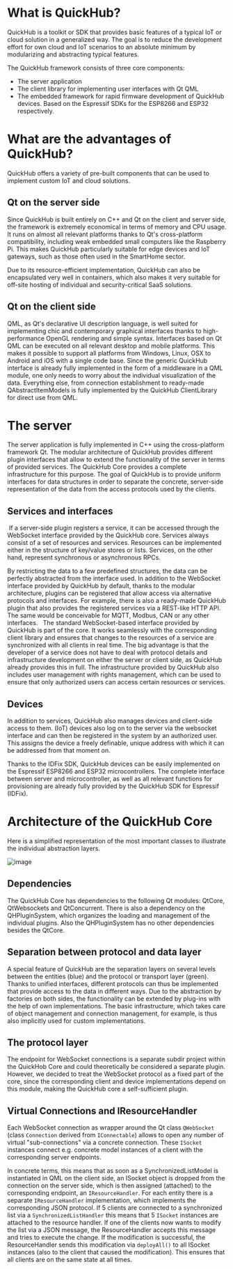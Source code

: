 # What is QuickHub?

QuickHub is a toolkit or SDK that provides basic features of a typical IoT or cloud solution in a generalized way. The goal is to reduce the development effort for own cloud and IoT scenarios to an absolute minimum by modularizing and abstracting typical features.

The QuickHub framework consists of three core components:

  - The server application
  - The client library for implementing user interfaces with Qt QML
  - The embedded framework for rapid firmware development of QuickHub devices. Based on the Espressif SDKs for the ESP8266 and ESP32 respectively. 

# What are the advantages of QuickHub? 

QuickHub offers a variety of pre-built components that can be used to implement custom IoT and cloud solutions. 

## Qt on the server side 

Since QuickHub is built entirely on C++ and Qt on the client and server side, the framework is extremely economical in terms of memory and CPU usage. It runs on almost all relevant platforms thanks to Qt's cross-platform compatibility, including weak embedded small computers like the Raspberry Pi. This makes QuickHub particularly suitable for edge devices and IoT gateways, such as those often used in the SmartHome sector. 

Due to its resource-efficient implementation, QuickHub can also be encapsulated very well in containers, which also makes it very suitable for off-site hosting of individual and security-critical SaaS solutions.


## Qt on the client side

QML, as Qt's declarative UI description language, is well suited for implementing chic and contemporary graphical interfaces thanks to high-performance OpenGL rendering and simple syntax. Interfaces based on Qt QML can be executed on all relevant desktop and mobile platforms. This makes it possible to support all platforms from Windows, Linux, OSX to Android and iOS with a single code base. Since the generic QuickHub interface is already fully implemented in the form of a middleware in a QML module, one only needs to worry about the individual visualization of the data.  Everything else, from connection establishment to ready-made QAbstractItemModels is fully implemented by the QuickHub ClientLibrary for direct use from QML.


# The server 

The server application is fully implemented in C++ using the cross-platform framework Qt. The modular architecture of QuickHub provides different plugin interfaces that allow to extend the functionality of the server in terms of provided services. The QuickHub Core provides a complete infrastructure for this purpose. The goal of QuickHub is to provide uniform interfaces for data structures in order to separate the concrete, server-side representation of the data from the access protocols used by the clients.  

## Services and interfaces

 If a server-side plugin registers a service, it can be accessed through the WebSocket interface provided by the QuickHub core. Services always consist of a set of resources and services. Resources can be implemented either in the structure of key/value stores or lists. Services, on the other hand, represent synchronous or asynchronous RPCs. 

By restricting the data to a few predefined structures, the data can be perfectly abstracted from the interface used.  In addition to the WebSocket interface provided by QuickHub by default, thanks to the modular architecture, plugins can be registered that allow access via alternative protocols and interfaces.  For example, there is also a ready-made QuickHub plugin that also provides the registered services via a REST-like HTTP API. The same would be conceivable for MQTT, Modbus, CAN or any other interfaces.   The standard WebSocket-based interface provided by QuickHub is part of the core. It works seamlessly with the corresponding client library and ensures that changes to the resources of a service are synchronized with all clients in real time. The big advantage is that the developer of a service does not have to deal with protocol details and infrastructure development on either the server or client side, as QuickHub already provides this in full.  The infrastructure provided by QuickHub also includes user management with rights management, which can be used to ensure that only authorized users can access certain resources or services.


## Devices 

In addition to services, QuickHub also manages devices and client-side access to them. (IoT) devices also log on to the server via the websocket interface and can then be registered in the system by an authorized user. This assigns the device a freely definable, unique address with which it can be addressed from that moment on.

Thanks to the IDFix SDK, QuickHub devices can be easily implemented on the Espressif ESP8266 and ESP32 microcontrollers. The complete interface between server and microcontroller, as well as all relevant functions for provisioning are already fully provided by the QuickHub SDK for Espressif (IDFix).

# Architecture of the QuickHub Core 

Here is a simplified representation of the most important classes to illustrate the individual abstraction layers.

![image](https://user-images.githubusercontent.com/51061627/118320428-87eac380-b4fc-11eb-9362-5158a462bbef.png)



## Dependencies

The QuickHub Core has dependencies to the following Qt modules: QtCore, QtWebsockets and QtConcurrent. There is also a dependency on the QHPluginSystem, which organizes the loading and management of the individual plugins. Also the QHPluginSystem has no other dependencies besides the QtCore.


## Separation between protocol and data layer

A special feature of QuickHub are the separation layers on several levels between the entities (blue) and the protocol or transport layer (green). Thanks to unified interfaces, different protocols can thus be implemented that provide access to the data in different ways. Due to the abstraction by factories on both sides, the functionality can be extended by plug-ins with the help of own implementations. The basic infrastructure, which takes care of object management and connection management, for example, is thus also implicitly used for custom implementations.

## The protocol layer 

The endpoint for WebSocket connections is a separate subdir project within the QuickHob Core and could theoretically be considered a separate plugin. However, we decided to treat the WebSocket protocol as a fixed part of the core, since the corresponding client and device implementations depend on this module, making the QuickHub core a self-sufficient plugin.


## Virtual Connections and IResourceHandler

Each WebSocket connection as wrapper around the Qt class `QWebSocket` (class `Connection` derived from `IConnectable`) allows to open any number of virtual "sub-connections" via a concrete connection. These `ISocket` instances connect e.g. concrete model instances of a client with the corresponding server endpoints.

In concrete terms, this means that as soon as a SynchronizedListModel is instantiated in QML on the client side, an ISocket object is dropped from the connection on the server side, which is then assigned (attached) to the corresponding endpoint, an `IResourceHandler`. For each entity there is a separate `IResourceHandler` implementation, which implements the corresponding JSON protocol.  If 5 clients are connected to a synchronized list via a `SynchronizedListHandler` this means that 5 `ISocket` instances are attached to the resource handler. If one of the clients now wants to modify the list via a JSON message, the ResourceHandler accepts this message and tries to execute the change. If the modification is successful, the ResourceHandler sends this modification via `deployAll()` to all ISocket instances (also to the client that caused the modification). This ensures that all clients are on the same state at all times.  

